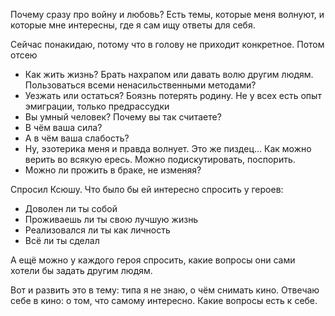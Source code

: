 Почему сразу про войну и любовь? Есть темы, которые меня волнуют, и которые мне интересны, где я сам ищу ответы для себя.

Сейчас понакидаю, потому что в голову не приходит конкретное. Потом отсею

- Как жить жизнь? Брать нахрапом или давать волю другим людям. Пользоваться всеми ненасильственными методами?
- Уезжать или остаться? Боязнь потерять родину. Не у всех есть опыт эмиграции, только предрассудки
- Вы умный человек? Почему вы так считаете?
- В чём ваша сила?
- А в чём ваша слабость?
- Ну, эзотерика меня и правда волнует. Это же пиздец… Как можно верить во всякую ересь. Можно подискутировать, поспорить.
- Можно ли прожить в браке, не изменяя?

Спросил Ксюшу. Что было бы ей интересно спросить у героев:

- Доволен ли ты собой
- Проживаешь ли ты свою лучшую жизнь
- Реализовался ли ты как личность
- Всё ли ты сделал

А ещё можно у каждого героя спросить, какие вопросы они сами хотели бы задать другим людям.

Вот и развить это в тему: типа я не знаю, о чём снимать кино. Отвечаю себе в кино: о том, что самому интересно. Какие вопросы есть к себе.